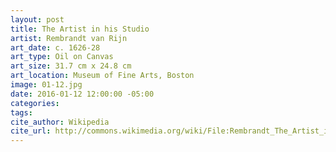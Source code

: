 ```yaml
---
layout: post
title: The Artist in his Studio
artist: Rembrandt van Rijn
art_date: c. 1626-28
art_type: Oil on Canvas
art_size: 31.7 cm x 24.8 cm
art_location: Museum of Fine Arts, Boston
image: 01-12.jpg
date: 2016-01-12 12:00:00 -05:00
categories:
tags:
cite_author: Wikipedia
cite_url: http://commons.wikimedia.org/wiki/File:Rembrandt_The_Artist_in_his_studio.jpg
---
```

